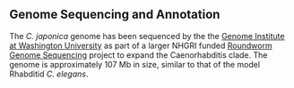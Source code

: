 
Genome Sequencing and Annotation
--------------------------------

The *C. japonica* genome has been sequenced by the the [Genome Institute
at Washington
University](http://genome.wustl.edu "Genome Institute at Washington University")
as part of a larger NHGRI funded [Roundworm Genome
Sequencing](https://www.genome.gov/11007952/roundworm-genome-sequencing) project to expand the
Caenorhabditis clade. The genome is approximately 107 Mb in size,
similar to that of the model Rhabditid *C. elegans*.

